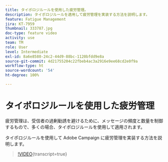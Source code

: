 ```yaml
---
title: タイポロジルールを使用した疲労管理。
description: タイポロジルールを適用して疲労管理を実装する方法を説明します。
feature: Fatigue Management
jira: KT-7959
thumbnail: 333787.jpg
doc-type: feature video
activity: use
team: TM
role: User
level: Intermediate
exl-id: 8a6e8580-24c2-44d9-88bc-1120bfdd9e8a
source-git-commit: 4d21755204c22fbeb4ac3a2916e9ee68cd2e0f9a
workflow-type: ht
source-wordcount: '54'
ht-degree: 100%

---
```


# タイポロジルールを使用した疲労管理

疲労管理は、受信者の過剰勧誘を避けるために、メッセージの頻度と数量を制御するもので、多くの場合、タイポロジルールを使用して適用されます。

タイポロジルールを使用して Adobe Campaign に疲労管理を実装する方法を説明します。

>[!VIDEO](https://video.tv.adobe.com/v/333787?quality=12&learn=on){transcript=true}
